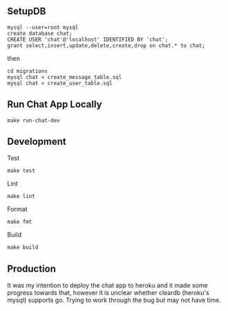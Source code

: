 ## SetupDB

```
mysql --user=root mysql
create database chat;
CREATE USER 'chat'@'localhost' IDENTIFIED BY 'chat';
grant select,insert,update,delete,create,drop on chat.* to chat;
```

then

```
cd migrations
mysql chat < create_message_table.sql
mysql chat < create_user_table.sql
```

## Run Chat App Locally
```
make run-chat-dev
```

## Development

Test
```
make test
```
Lint
```
make lint
```
Format
```
make fmt
```
Build
```
make build
```

## Production
It was my intention to deploy the chat app to heroku and it made some progress towards that, however it is unclear whether cleardb (heroku's mysql) supports go. Trying to work through the bug but may not have time.

